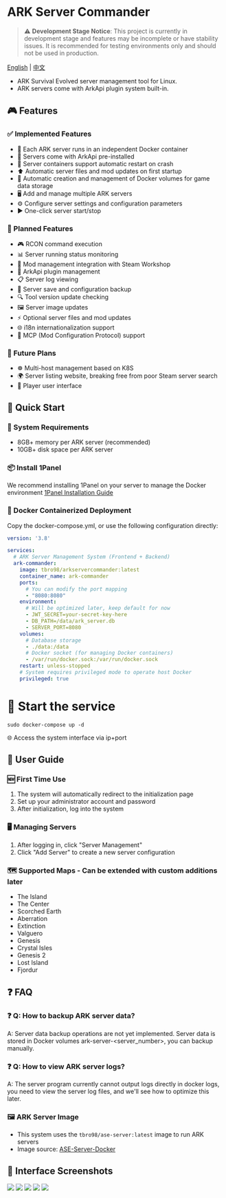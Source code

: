 # ARK Server Commander

> ⚠️ **Development Stage Notice**: This project is currently in development stage and features may be incomplete or have stability issues. It is recommended for testing environments only and should not be used in production.

[English](README.md) | [中文](README-zh.md)

- ARK Survival Evolved server management tool for Linux.
- ARK servers come with ArkApi plugin system built-in.

## 🎮 Features

### ✅ Implemented Features
- 🐳 Each ARK server runs in an independent Docker container
- 🔌 Servers come with ArkApi pre-installed
- 🔄 Server containers support automatic restart on crash
- ⬆️ Automatic server files and mod updates on first startup
- 💾 Automatic creation and management of Docker volumes for game data storage
- 🖥️ Add and manage multiple ARK servers
- ⚙️ Configure server settings and configuration parameters
- ▶️ One-click server start/stop

### 🚧 Planned Features
- 🎮 RCON command execution
- 📊 Server running status monitoring
- 🎨 Mod management integration with Steam Workshop
- 🔧 ArkApi plugin management
- 📋 Server log viewing
- 💾 Server save and configuration backup
- 🔍 Tool version update checking
- 🖼️ Server image updates
- ⚡ Optional server files and mod updates
- 🌐 i18n internationalization support
- 🔌 MCP (Mod Configuration Protocol) support

### 🚀 Future Plans
- ☸️ Multi-host management based on K8S
- 🌍 Server listing website, breaking free from poor Steam server search
- 👥 Player user interface

## 🚀 Quick Start

### 🔧 System Requirements

- 8GB+ memory per ARK server (recommended)
- 10GB+ disk space per ARK server

### 📦 Install 1Panel
We recommend installing 1Panel on your server to manage the Docker environment
[1Panel Installation Guide](https://1panel.cn/docs/v2/installation/online_installation/)

### 🐳 Docker Containerized Deployment

Copy the docker-compose.yml, or use the following configuration directly:
```yml
version: '3.8'

services:
  # ARK Server Management System (Frontend + Backend)
  ark-commander:
    image: tbro98/arkservercommander:latest
    container_name: ark-commander
    ports:
      # You can modify the port mapping
      - "8080:8080"
    environment:
      # Will be optimized later, keep default for now
      - JWT_SECRET=your-secret-key-here
      - DB_PATH=/data/ark_server.db
      - SERVER_PORT=8080
    volumes:
      # Database storage
      - ./data:/data
      # Docker socket (for managing Docker containers)
      - /var/run/docker.sock:/var/run/docker.sock
    restart: unless-stopped
    # System requires privileged mode to operate host Docker
    privileged: true

```

# 🚀 Start the service
```
sudo docker-compose up -d
```

🌐 Access the system interface via ip+port

## 📖 User Guide

### 🆕 First Time Use
1. The system will automatically redirect to the initialization page
2. Set up your administrator account and password
3. After initialization, log into the system

### 🖥️ Managing Servers
1. After logging in, click "Server Management"
2. Click "Add Server" to create a new server configuration

### 🗺️ Supported Maps - Can be extended with custom additions later
- The Island
- The Center
- Scorched Earth
- Aberration
- Extinction
- Valguero
- Genesis
- Crystal Isles
- Genesis 2
- Lost Island
- Fjordur

## ❓ FAQ

### ❓ Q: How to backup ARK server data?
A: Server data backup operations are not yet implemented. Server data is stored in Docker volumes ark-server-<server_number>, you can backup manually.

### ❓ Q: How to view ARK server logs?
A: The server program currently cannot output logs directly in docker logs, you need to view the server log files, and we'll see how to optimize this later.

### 🖼️ ARK Server Image
- This system uses the `tbro98/ase-server:latest` image to run ARK servers
- Image source: [ASE-Server-Docker](https://github.com/tbro199803/ASE-Server-Docker)

## 📸 Interface Screenshots
![](./docs/imgs/img_servers.png)
![](./docs/imgs/ima_base.png)
![](./docs/imgs/img_GameUserSettings.png)
![](./docs/imgs/img_GameIni.png)
![](./docs/imgs/img_args.png) 